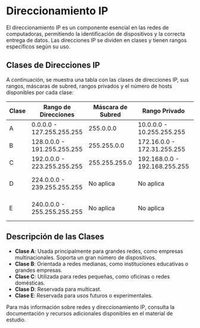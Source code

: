 # Direccionamiento IP

El direccionamiento IP es un componente esencial en las redes de computadoras, permitiendo la identificación de dispositivos y la correcta entrega de datos. Las direcciones IP se dividen en clases y tienen rangos específicos según su uso.

## Clases de Direcciones IP

A continuación, se muestra una tabla con las clases de direcciones IP, sus rangos, máscaras de subred, rangos privados y el número de hosts disponibles por cada clase:

| Clase | Rango de Direcciones           | Máscara de Subred | Rango Privado                      | Número de Hosts |
|-------|--------------------------------|-------------------|------------------------------------|-----------------|
| A     | 0.0.0.0 - 127.255.255.255      | 255.0.0.0         | 10.0.0.0 - 10.255.255.255          | 16,777,214      |
| B     | 128.0.0.0 - 191.255.255.255    | 255.255.0.0       | 172.16.0.0 - 172.31.255.255        | 65,534          |
| C     | 192.0.0.0 - 223.255.255.255    | 255.255.255.0     | 192.168.0.0 - 192.168.255.255      | 254             |
| D     | 224.0.0.0 - 239.255.255.255    | No aplica         | No aplica                          | Multicast (No asignado) |
| E     | 240.0.0.0 - 255.255.255.255    | No aplica         | No aplica                          | Reservado (No asignado) |

## Descripción de las Clases

- **Clase A**: Usada principalmente para grandes redes, como empresas multinacionales. Soporta un gran número de dispositivos.
- **Clase B**: Orientada a redes medianas, como instituciones educativas o grandes empresas.
- **Clase C**: Utilizada para redes pequeñas, como oficinas o redes domésticas.
- **Clase D**: Reservada para multicast.
- **Clase E**: Reservada para usos futuros o experimentales.

Para más información sobre redes y direccionamiento IP, consulta la documentación y recursos adicionales disponibles en el material de estudio.

